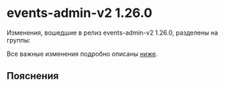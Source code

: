# events-admin-v2 1.26.0

<!-- ЧЕЛОВЕЧЕСКОЕ ВСТУПЛЕНИЕ -->

Изменения, вошедшие в релиз events-admin-v2 1.26.0, разделены на группы:

Все важные изменения подробно описаны [ниже](#Пояснения).

## Пояснения

